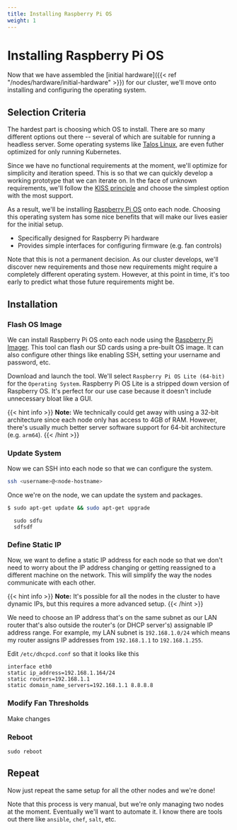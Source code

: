 ```yaml
---
title: Installing Raspberry Pi OS
weight: 1
---
```

# Installing Raspberry Pi OS
Now that we have assembled the [initial hardware]({{< ref
"/nodes/hardware/initial-hardware" >}}) for our cluster, we'll move onto
installing and configuring the operating system.

## Selection Criteria
The hardest part is choosing which OS to install. There are so many different
options out there -- several of which are suitable for running a headless
server. Some operating systems like [Talos Linux](https://www.talos.dev/), are
even futher optimized for only running Kubernetes.

Since we have no functional requirements at the moment, we'll optimize for
simplicity and iteration speed. This is so that we can quickly develop a working
prototype that we can iterate on. In the face of unknown requirements, we'll
follow the [KISS principle](https://en.wikipedia.org/wiki/KISS_principle) and choose
the simplest option with the most support.

As a result, we'll be installing [Raspberry Pi
OS](https://www.raspberrypi.com/software/) onto each node. Choosing this
operating system has some nice benefits that will make our lives easier for the
initial setup.
  - Specifically designed for Raspberry Pi hardware
  - Provides simple interfaces for configuring firmware (e.g. fan controls)

Note that this is not a permanent decision. As our cluster develops, we'll
discover new requirements and those new requirements might require a completely
different operating system. However, at this point in time, it's too early to
predict what those future requirements might be.

## Installation
### Flash OS Image
We can install Raspberry Pi OS onto each node using the [Raspberry Pi
Imager](https://www.raspberrypi.com/software/). This tool can flash our SD cards
using a pre-built OS image. It can also configure other things like enabling SSH,
setting your username and password, etc.

Download and launch the tool. We'll select `Raspberry Pi OS Lite (64-bit)` for
the `Operating System`. Raspberry Pi OS Lite is a stripped down version of
Raspberry OS. It's perfect for our use case because it doesn't include
unnecessary bloat like a GUI.

{{< hint info >}}
**Note:**
We technically could get away with using a 32-bit architecture since each node
only has access to 4GB of RAM. However, there's usually much better server
software support for 64-bit architecture (e.g. `arm64`).
{{< /hint >}}

### Update System
Now we can SSH into each node so that we can configure the system.
```bash
ssh <username>@<node-hostname>
```

Once we're on the node, we can update the system and packages.
```bash
$ sudo apt-get update && sudo apt-get upgrade
```

      sudo sdfu
      sdfsdf

### Define Static IP
Now, we want to define a static IP address for each node so that we don't need
to worry about the IP address changing or getting reassigned to a different
machine on the network. This will simplify the way the nodes communicate with
each other.

{{< hint info >}}
**Note:**
It's possible for all the nodes in the cluster to have dynamic IPs, but this
requires a more advanced setup.
{{< /hint >}}

We need to choose an IP address that's on the same subnet as our LAN router
that's also outside the router's (or DHCP server's) assignable IP address range.
For example, my LAN subnet is `192.168.1.0/24` which means my router assigns IP
addresses from `192.168.1.1` to `192.168.1.255`.

Edit `/etc/dhcpcd.conf` so that it looks like this

    interface eth0
    static ip_address=192.168.1.164/24
    static routers=192.168.1.1
    static domain_name_servers=192.168.1.1 8.8.8.8

### Modify Fan Thresholds
Make changes

### Reboot
`sudo reboot`

## Repeat
Now just repeat the same setup for all the other nodes and we're done!

Note that this process is very manual, but we're only managing two nodes at the
moment. Eventually we'll want to automate it. I know there are tools out there
like `ansible`, `chef`, `salt`, etc.

